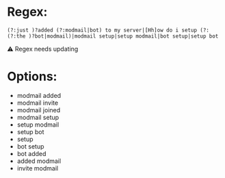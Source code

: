 # Regex:

```
(?:just )?added (?:modmail|bot) to my server|[Hh]ow do i setup (?:(?:the )?bot|modmail)|modmail setup|setup modmail|bot setup|setup bot
```

:warning: Regex needs updating

# Options:

- modmail added
- modmail invite
- modmail joined
- modmail setup
- setup modmail
- setup bot
- setup
- bot setup
- bot added
- added modmail
- invite modmail
